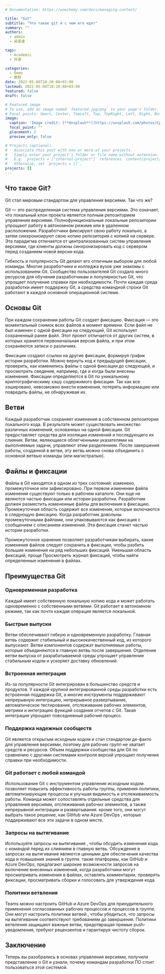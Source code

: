 ```yaml
---
# Documentation: https://wowchemy.com/docs/managing-content/

title: "Git"
subtitle: "Что такое git и с чем его едят"
summary: ""
authors:
  - admin
  - 吳恩達

tags:
  - Academic
  - 开源

categories:
  - Demo
  - 教程
date: 2022-05-06T18:20:08+03:00
lastmod: 2022-05-06T18:20:08+03:00
featured: false
draft: false

# Featured image
# To use, add an image named `featured.jpg/png` to your page's folder.
# Focal points: Smart, Center, TopLeft, Top, TopRight, Left, Right, BottomLeft, Bottom, BottomRight.
image:
  caption: 'Image credit: [**Unsplash**](https://unsplash.com/photos/CpkOjOcXdUY)'
  focal_point: ""
  placement: 2
  preview_only: false

# Projects (optional).
#   Associate this post with one or more of your projects.
#   Simply enter your project's folder or file name without extension.
#   E.g. `projects = ["internal-project"]` references `content/project/deep-learning/index.md`.
#   Otherwise, set `projects = []`.
projects: []
---
```

 ## Что такое Git?

Git стал мировым стандартом для управления версиями. Так что же?

Git — это распределенная система управления версиями. Это означает, что локальный клон проекта является полным репозиторием управления версиями. Полнофункциональные локальные репозитории упрощают работу в автономном режиме или в удаленном расположении. Разработчики фиксируют свою работу локально, а затем синхронизируют свою копию репозитория с копией на сервере. Эта парадигма отличается от централизованных систем управления версиями, где клиенты должны синхронизировать код с сервером перед созданием новой версии кода.

Гибкость и популярность Git делают его отличным выбором для любой команды. Многие разработчики и колледжа вузов уже знакомы с использованием Git. Сообщество пользователей Git создало много ресурсов для обучения разработчикам и популярностью Git, что упрощает получение справки при необходимости. Почти каждая среда разработки имеет поддержку Git, а средства командной строки Git работают в каждой основной операционной системе.

## Основы Git

При каждом сохранении работы Git создает фиксацию. Фиксация — это моментальный снимок всех файлов в момент времени. Если файл не был изменен с одной фиксации на следующий, Git использует сохраненный ранее файл. Этот проект отличается от других систем, в которых хранится первоначальная версия файла, и при этом сохраняются записи о различиях.

Фиксации создают ссылки на другие фиксации, формируя график истории разработки. Можно вернуть код к предыдущей фиксации, проверить, как изменились файлы с одной фиксации до следующей, и просмотреть сведения, например, где и когда были внесены изменения. Фиксации определяются в Git по уникальному криптографическиму хэшу содержимого фиксации. Так как все хэшировано, невозможно внести изменения, потерять информацию или повредить файлы, не обнаруживая их.

## Ветви

Каждый разработчик сохраняет изменения в собственном репозитории локального кода. В результате может существовать множество различных изменений, основанных на одной фиксации. Git предоставляет средства для изоляции изменений и последующего их слияния. Ветви, являющиеся облегченными указателями на выполняемые задачи, управляют этим разделением. После завершения работы, созданной в ветви, эту ветвь можно снова объединить с основной ветвью команды (или магистралью).

## Файлы и фиксации

Файлы в Git находятся в одном из трех состояний: изменено, промежуточное или зафиксировано. При первом изменении файла изменения существуют только в рабочем каталоге. Они еще не являются частью фиксации или истории разработки. Разработчик должен разместить измененные файлы для включения в фиксацию. Промежуточная область содержит все изменения, которые включаются в следующую фиксацию. Когда разработчик довольны промежуточными файлами, они упаковываются как фиксация с сообщением с описанием изменений. Эта фиксация станет частью истории разработки.

Промежуточное хранение позволяет разработчикам выбирать, какие изменения файлов следует сохранить в фиксации, чтобы разбить большие изменения на ряд небольших фиксаций. Уменьшая область фиксаций, проще Просмотреть журнал фиксаций, чтобы найти определенные изменения в файлах.

## Преимущества Git

### Одновременная разработка

Каждый имеет собственную локальную копию кода и может работать одновременно с собственными ветвями. Git работает в автономном режиме, так как почти каждая операция является локальной.

### Быстрые выпуски

Ветви обеспечивают гибкую и одновременную разработку. Главная ветвь содержит стабильный и высококачественный код, из которого выпускают. Ветви компонентов содержат выполняемые работы, которые объединяются в главную ветвь после завершения. Отделение ветви выпуска от разрабатываемой среды упрощает управление стабильным кодом и ускоряет доставку обновлений.

### Встроенная интеграция

Из-за популярности Git интегрирован в большинство средств и продуктов. У каждой крупной интегрированной среды разработки есть встроенная поддержка Git, а многие инструменты поддерживают непрерывную интеграцию, непрерывное развертывание, автоматическое тестирование, отслеживание рабочих элементов, метрики и интеграцию функций создания отчетов с Git. Такая интеграция упрощает повседневный рабочий процесс.

### Поддержка надежных сообществ

Git является открытым исходным кодом и стал стандартом де-факто для управления версиями, поэтому для рабочих групп не хватает средств и ресурсов. Объем поддержки сообщества для Git по сравнению с другими системами контроля версий упрощает получение справки при необходимости.

### Git работает с любой командой

Использование Git с инструментом управления исходным кодом позволяет повысить эффективность работы группы, применяя политики, автоматизирующие процессы и улучшая видимость и отслеживаемость работы. Команда может сопоставлять отдельные средства для управления версиями, отслеживания рабочих элементов, а также непрерывной интеграции и развертывания. кроме того, они могут выбрать такое решение, как GitHub или Azure DevOps , которые поддерживают все эти задачи в одном месте.

### Запросы на вытягивание

Используйте запросы на вытягивание , чтобы обсудить изменения кода с командой перед их слиянием в главную ветвь. Обсуждения в запросах на вытягивание являются ценными для обеспечения качества кода и повышения знаний в группе. такие платформы, как GitHub и Azure DevOps, предлагают широкие возможности запросов на включение внесенных изменений, когда разработчики могут просматривать изменения в файлах, оставлять комментарии, проверять фиксации, просматривать сборки и голосовать для утверждения кода.

### Политики ветвления

Teams можно настроить GitHub и Azure DevOps для принудительного применения согласованных рабочих процессов и процессов в группе. Они могут настроить политики ветвей , чтобы убедиться, что запросы на вытягивание соответствуют требованиям до завершения. Политики ветвления защищают важные ветви, предотвращая прямые push-уведомления, требуют рецензентов и гарантируя чистоту сборок.

## Заключение

Теперь вы разобрались в основах управления версиями, получили представление о Git и узнали, почему командам разработки ПО стоит пользоваться этой системой.